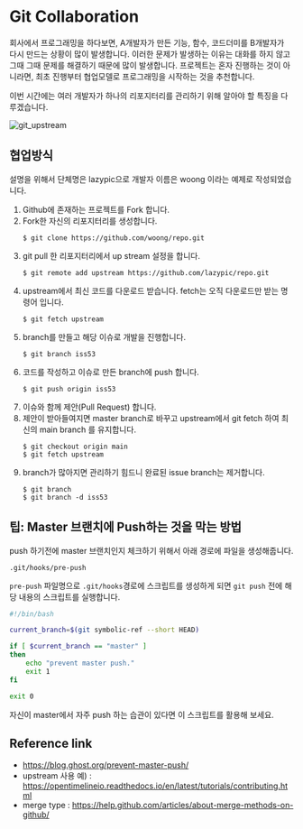 # Git Collaboration
회사에서 프로그래밍을 하다보면, A개발자가 만든 기능, 함수, 코드더미를 B개발자가 다시 만드는 상황이 많이 발생합니다.
이러한 문제가 발생하는 이유는 대화를 하지 않고 그때 그때 문제를 해결하기 때문에 많이 발생합니다.
프로젝트는 혼자 진행하는 것이 아니라면, 최초 진행부터 협업모델로 프로그래밍을 시작하는 것을 추천합니다.

이번 시간에는 여러 개발자가 하나의 리포지터리를 관리하기 위해 알아야 할 특징을 다루겠습니다.

![git_upstream](https://user-images.githubusercontent.com/1149996/48260553-29da5280-e45f-11e8-9dab-7860025f6134.png)

## 협업방식
설명을 위해서 단체명은 lazypic으로 개발자 이름은 woong 이라는 예제로 작성되었습니다.

1. Github에 존재하는 프로젝트를 Fork 합니다.
1. Fork한 자신의 리포지터리를 생성합니다.
    ```
    $ git clone https://github.com/woong/repo.git
    ```
1. git pull 한 리포지터리에서 up stream 설정을 합니다.
    ```
    $ git remote add upstream https://github.com/lazypic/repo.git
    ```
1. upstream에서 최신 코드를 다운로드 받습니다. fetch는 오직 다운로드만 받는 명령어 입니다.
    ```
    $ git fetch upstream
    ```
1. branch를 만들고 해당 이슈로 개발을 진행합니다.
    ```
    $ git branch iss53
    ```
1. 코드를 작성하고 이슈로 만든 branch에 push 합니다.
    ```
    $ git push origin iss53
    ```
1. 이슈와 함께 제안(Pull Request) 합니다.
1. 제안이 받아들여지면 master branch로 바꾸고 upstream에서 git fetch 하여 최신의 main branch 를 유지합니다.
    ```
    $ git checkout origin main
    $ git fetch upstream
    ```
1. branch가 많아지면 관리하기 힘드니 완료된 issue branch는 제거합니다.
    ```
    $ git branch
    $ git branch -d iss53
    ```

## 팁: Master 브랜치에 Push하는 것을 막는 방법
push 하기전에 master 브랜치인지 체크하기 위해서 아래 경로에 파일을 생성해줍니다.

```
.git/hooks/pre-push
```

`pre-push` 파일명으로 `.git/hooks`경로에 스크립트를 생성하게 되면 `git push` 전에 해당 내용의 스크립트를 실행합니다.

```bash
#!/bin/bash

current_branch=$(git symbolic-ref --short HEAD)

if [ $current_branch == "master" ]
then
	echo "prevent master push."
	exit 1
fi

exit 0
```

자신이 master에서 자주 push 하는 습관이 있다면 이 스크립트를 활용해 보세요.

## Reference link
- https://blog.ghost.org/prevent-master-push/
- upstream 사용 예) : https://opentimelineio.readthedocs.io/en/latest/tutorials/contributing.html
- merge type : https://help.github.com/articles/about-merge-methods-on-github/
